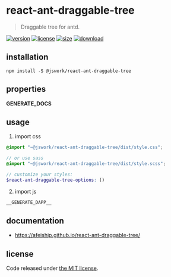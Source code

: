 # react-ant-draggable-tree
> Draggable tree for antd.

[![version][version-image]][version-url]
[![license][license-image]][license-url]
[![size][size-image]][size-url]
[![download][download-image]][download-url]

## installation
```shell
npm install -S @jswork/react-ant-draggable-tree
```

## properties
__GENERATE_DOCS__

## usage
1. import css
  ```scss
  @import "~@jswork/react-ant-draggable-tree/dist/style.css";

  // or use sass
  @import "~@jswork/react-ant-draggable-tree/dist/style.scss";

  // customize your styles:
  $react-ant-draggable-tree-options: ()
  ```
2. import js
  ```js
__GENERATE_DAPP__
  ```

## documentation
- https://afeiship.github.io/react-ant-draggable-tree/


## license
Code released under [the MIT license](https://github.com/afeiship/react-ant-draggable-tree/blob/master/LICENSE.txt).

[version-image]: https://img.shields.io/npm/v/@jswork/react-ant-draggable-tree
[version-url]: https://npmjs.org/package/@jswork/react-ant-draggable-tree

[license-image]: https://img.shields.io/npm/l/@jswork/react-ant-draggable-tree
[license-url]: https://github.com/afeiship/react-ant-draggable-tree/blob/master/LICENSE.txt

[size-image]: https://img.shields.io/bundlephobia/minzip/@jswork/react-ant-draggable-tree
[size-url]: https://github.com/afeiship/react-ant-draggable-tree/blob/master/dist/react-ant-draggable-tree.min.js

[download-image]: https://img.shields.io/npm/dm/@jswork/react-ant-draggable-tree
[download-url]: https://www.npmjs.com/package/@jswork/react-ant-draggable-tree
